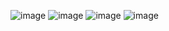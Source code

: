 ![image](https://github.com/mirrononame/zmirro-hub/assets/156662014/25e4516d-eeb8-4124-8ce1-0d1855d6a028)
![image](https://github.com/mirrononame/zmirro-hub/assets/156662014/0edc07bf-d9ab-4fb1-9af9-991198c47019)
![image](https://github.com/mirrononame/zmirro-hub/assets/156662014/81eca9f5-b2d9-4efd-8a50-133c4cbcc681)
![image](https://github.com/mirrononame/zmirro-hub/assets/156662014/abb34966-66fb-4e81-b2ca-ef1d782ece7f)

